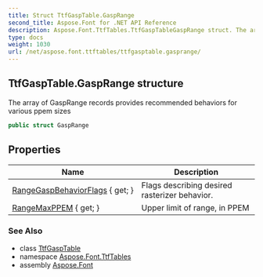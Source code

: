 ```yaml
---
title: Struct TtfGaspTable.GaspRange
second_title: Aspose.Font for .NET API Reference
description: Aspose.Font.TtfTables.TtfGaspTableGaspRange struct. The array of GaspRange records provides recommended behaviors for various ppem sizes
type: docs
weight: 1030
url: /net/aspose.font.ttftables/ttfgasptable.gasprange/
---
```

## TtfGaspTable.GaspRange structure

The array of GaspRange records provides recommended behaviors for various ppem sizes

```csharp
public struct GaspRange
```

## Properties

| Name | Description |
| --- | --- |
| [RangeGaspBehaviorFlags](../../aspose.font.ttftables/ttfgasptable.gasprange/rangegaspbehaviorflags) { get; } | Flags describing desired rasterizer behavior. |
| [RangeMaxPPEM](../../aspose.font.ttftables/ttfgasptable.gasprange/rangemaxppem) { get; } | Upper limit of range, in PPEM |

### See Also

* class [TtfGaspTable](../ttfgasptable/)
* namespace [Aspose.Font.TtfTables](../../aspose.font.ttftables/)
* assembly [Aspose.Font](../../)


